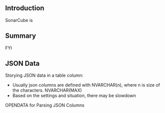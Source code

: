 ## Introduction
SonarCube is

## Summary

FYI

## JSON Data

Storying JSON data in a table column:
- Usually json columns are defined with NVARCHAR(n), where n is size of the characters. NVARCHAR(MAX)
- Based on the settings and situation,  there may be slowdown 

OPENDATA for Parsing JSON Columns



